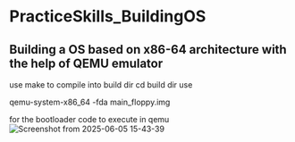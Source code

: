 # PracticeSkills_BuildingOS
## Building a OS based on x86-64 architecture with the help of QEMU emulator 


use make to compile into build dir
cd build dir 
use 

qemu-system-x86_64 -fda main_floppy.img 

for the bootloader code to execute in qemu 
![Screenshot from 2025-06-05 15-43-39](https://github.com/user-attachments/assets/cb482ac7-adb1-4048-ad9b-04322a59eafb)



